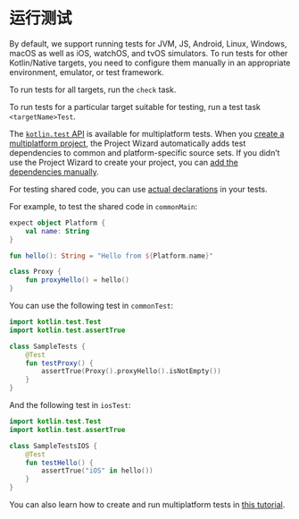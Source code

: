 [//]: # (title: 运行测试)

# 运行测试

By default, we support running tests for JVM, JS, Android, Linux, Windows, macOS as well as iOS, watchOS, and tvOS simulators.
To run tests for other Kotlin/Native targets, you need to configure them manually in an appropriate environment, emulator,
or test framework.

To run tests for all targets, run the `check` task.

To run tests for a particular target suitable for testing, run a test task `<targetName>Test`.

The [`kotlin.test` API](../../api/latest/kotlin.test/index.md) is available for multiplatform tests. When you [create a multiplatform project](mpp-create-lib.md),
the Project Wizard automatically adds test dependencies to common and platform-specific source sets. If you didn’t use
the Project Wizard to create your project, you can [add the dependencies manually](using-gradle.md#set-dependencies-on-test-libraries).

For testing shared code, you can use [actual declarations](mpp-connect-to-apis.md) in your tests.

For example, to test the shared code in `commonMain`:



```kotlin
expect object Platform {
    val name: String
}

fun hello(): String = "Hello from ${Platform.name}"

class Proxy {
    fun proxyHello() = hello()
}
```



You can use the following test in `commonTest`:



```kotlin
import kotlin.test.Test
import kotlin.test.assertTrue

class SampleTests {
    @Test
    fun testProxy() {
        assertTrue(Proxy().proxyHello().isNotEmpty())
    }
}
```



And the following test in `iosTest`:



```kotlin
import kotlin.test.Test
import kotlin.test.assertTrue

class SampleTestsIOS {
    @Test
    fun testHello() {
        assertTrue("iOS" in hello())
    }
}

```



You can also learn how to create and run multiplatform tests in [this tutorial](../tutorials/mpp/multiplatform-library.md#testing).